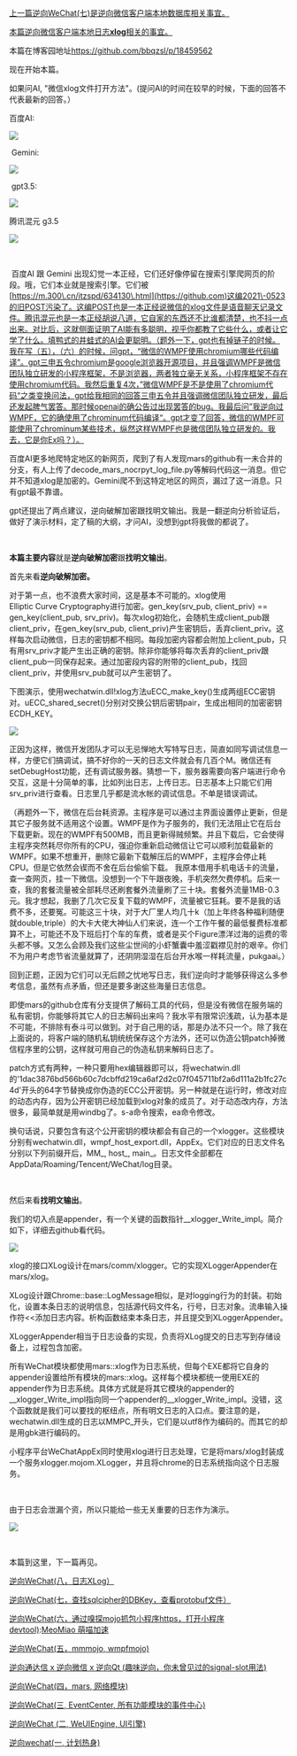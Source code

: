 
[上一篇逆向WeChat(七)是逆向微信客户端本地数据库相关事宜。](https://github.com)


[本篇逆向微信客户端本地日志**xlog**相关的事宜。](https://github.com)


本篇在博客园地址<https://github.com/bbqzsl/p/18459562>


现在开始本篇。


如果问AI, "微信xlog文件打开方法"。(提问AI的时间在较早的时候，下面的回答不代表最新的回答。）


百度AI:


![](https://img2024.cnblogs.com/blog/665551/202410/665551-20241015014548702-437939665.png)


 Gemini:


![](https://img2024.cnblogs.com/blog/665551/202410/665551-20241015015118387-1457994047.png)


 gpt3\.5:


![](https://img2024.cnblogs.com/blog/665551/202410/665551-20241015015427295-1353430253.png)


腾讯混元 g3\.5


![](https://img2024.cnblogs.com/blog/665551/202410/665551-20241016020228471-1330129644.png)


 


 百度AI 跟 Gemini 出现幻觉一本正经，它们还好像停留在搜索引擎爬网页的阶段。哦，它们本业就是搜索引擎。它们被[https://m.300\.cn/itzspd/634130\.html](https://github.com)这编2021\-0523的旧POST污染了。这编POST也是一本正经说微信的xlog文件是语音聊天记录文件。腾讯混元也是一本正经胡说八道，它自家的东西还不比谁都清楚，也不抖一点出来。对比后，这就侧面证明了AI能有多聪明，视乎你都教了它些什么，或者让它学了什么。填鸭式的井蛙式的AI会更聪明。（题外一下，gpt也有掉链子的时候。我在写（五），（六）的时候，问gpt，“微信的WMPF使用chromium哪些代码编译”。gpt三申五令chromium是google浏览器开源项目，并且强调WMPF是微信团队独立研发的小程序框架，不是浏览器，两者独立毫无关系，小程序框架不存在使用chromium代码。我然后重复4次，”微信WMPF是不是使用了chromium代码“之类变换问法，gpt给我相同的回答三申五令并且强调微信团队独立研发，最后还发起脾气罢答。那时候openai的确公告过出现罢答的bug。我最后问”我逆向过WMPF，它的确使用了chrominum代码编译“。gpt才变了回答，微信的WMPF可能使用了chrominum某些技术，纵然这样WMPF也是微信团队独立研发的。我去，它是你Ex吗？）。


百度AI更多地爬特定地区的新网页，爬到了有人发现mars的github有一未合并的分支，有人上传了decode\_mars\_nocrpyt\_log\_file.py等解码代码这一消息。但它并不知道xlog是加密的。Gemini爬不到这特定地区的网页，漏过了这一消息。只有gpt最不靠谱。


gpt还提出了两点建议，逆向破解加密跟找明文输出。我是一翻逆向分析验证后，做好了演示材料，定了稿的大纲，才问AI，没想到gpt将我做的都说了。


 


**本篇主要内容**就是**逆向破解加密**跟**找明文输出**。


首先来看**逆向破解加密。**


对于第一点，也不浪费大家时间，这是基本不可能的。xlog使用Elliptic Curve Cryptography进行加密。gen\_key(srv\_pub, client\_priv) \=\= gen\_key(client\_pub, srv\_priv)。每次xlog初始化，会随机生成client\_pub跟client\_priv，在gen\_key(srv\_pub, client\_priv)产生密钥后，丢弃client\_priv。这样每次启动微信，日志的密钥都不相同。每段加密内容都会附加上client\_pub，只有用srv\_priv才能产生出正确的密钥。除非你能够将每次丢弃的client\_priv跟client\_pub一同保存起来。通过加密段内容的附带的client\_pub，找回client\_priv，并使用srv\_pub就可以产生密钥了。


下图演示，使用wechatwin.dll!xlog方法uECC\_make\_key()生成两组ECC密钥对。uECC\_shared\_secret()分别对交换公钥后密钥pair，生成出相同的加密密钥ECDH\_KEY。


![](https://img2024.cnblogs.com/blog/665551/202410/665551-20241016035913205-277593659.png)


正因为这样，微信开发团队才可以无忌惮地大写特写日志，简直如同写调试信息一样，方便它们搞调试，搞不好你的一天的日志文件就会有几百个M。微信还有setDebugHost功能，还有调试服务器。猜想一下，服务器需要向客户端进行命令交互，这是十分简单的事，比如列出日志，上传日志。日志基本上只能它们用srv\_priv进行查看。日志里几乎都是流水帐的调试信息。不单是错误调试。


（再题外一下，微信在后台耗资源。主程序是可以通过主界面设置停止更新，但是其它子服务就不适用这个设置。WMPF是作为子服务的，我们无法阻止它在后台下载更新。现在的WMPF有500MB，而且更新得贼频繁。并且下载后，它会使得主程序突然耗尽你所有的CPU，强迫你重新启动微信让它可以顺利加载最新的WMPF。如果不想重开，删除它最新下载解压后的WMPF，主程序会停止耗CPU。但是它依然会锲而不舍在后台偷偷下载。 我原本借用手机电话卡的流量，查一查网页，挂一下微信。没想到一个下午跟夜晚，手机突然欠费停机。后来一查，我的套餐流量被全部耗尽还刷套餐外流量刷了三十块。套餐外流量1MB\-0\.3元。我才想起，我删了几次它反复下载的WMPF，流量被它狂耗。要不是我的话费不多，还要冤。可能这三十块，对于大厂里人均几十k（加上年终各种福利随便就double,triple）的大卡大佬大神仙人们来说，连一个工作午餐的最低餐费标准都算不上，可能还不及下班后打个车的车费，或者是买个Figure漂洋过海的运费的零头都不够。又怎么会顾及我们这些尘世间的小虾蟹囊中羞涩戳襟见肘的艰辛。你们不为用户考虑节省流量就算了，还阴阴湿湿在后台开水喉一样耗流量，pukgaai。）


回到正题，正因为它们可以无后顾之忧地写日志，我们逆向时才能够获得这么多参考信息，虽然有点矛盾，但还是要多谢这些海量日志信息。


即使mars的github仓库有分支提供了解码工具的代码，但是没有微信在服务端的私有密钥，你能够将其它人的日志解码出来吗？我水平有限常识浅疏，认为基本是不可能，不排除有泰斗可以做到。对于自己用的话，那是办法不只一个。除了我在上面说的，将客户端的随机私钥统统保存这个方法外，还可以伪造公钥patch掉微信程序里的公钥，这样就可用自己的伪造私钥来解码日志了。


patch方式有两种，一种只要用hex编辑器即可以，将wechatwin.dll的'1dac3876bd566b60c7dcbffd219ca6af2d2c07f045711bf2a6d111a2b1fc27c4d'开头的64字节替换成你伪造的ECC公开密钥。另一种就是在运行时，修改对应的动态内存，因为公开密钥已经加载到xlog对象的成员了。对于动态改内存，方法很多，最简单就是用windbg了。s\-a命令搜索，ea命令修改。


换句话说，只要包含有这个公开密钥的模块都会有自己的一个xlogger。这些模块分别有wechatwin.dll，wmpf\_host\_export.dll，AppEx。它们对应的日志文件名分别以下列前缀开后，MM\_, host\_, main\_。日志文件全部都在AppData/Roaming/Tencent/WeChat/log目录。


 


然后来看**找明文输出**。


我们的切入点是appender，有一个关键的函数指针\_\_xlogger\_Write\_impl。简介如下，详细去github看代码。


![](https://img2024.cnblogs.com/blog/665551/202410/665551-20241014232704462-790738866.png)


xlog的接口XLog设计在mars/comm/xlogger。它的实现XLoggerAppender在mars/xlog。


XLog设计跟Chrome::base::LogMessage相似，是对logging行为的封装。初始化，设置本条日志的说明信息，包括源代码文件名，行号，日志对象。流串输入操作符\<\<添加日志内容。析构函数结束本条日志，并且提交到XLoggerAppender。


XLoggerAppender相当于日志设备的实现，负责将XLog提交的日志写到存储设备上，过程包含加密。


所有WeChat模块都使用mars::xlog作为日志系统，但每个EXE都将它自身的appender设置给所有模块的mars::xlog。这样每个模块都统一使用EXE的appender作为日志系统。具体方式就是将其它模块的appender的\_\_xlogger\_Write\_impl指向同一个appender的\_\_xlogger\_Write\_impl。没错，这个函数就是我们可以要找的枢纽点，所有明文日志的入口点。要注意的是，wechatwin.dll生成的日志以MMPC\_开头，它们是以utf8作为编码的。而其它的却是用gbk进行编码的。


小程序平台WeChatAppEx同时使用xlog进行日志处理，它是将mars/xlog封装成一个服务xlogger.mojom.XLogger，并且将chrome的日志系统指向这个日志服务。


 


由于日志会泄漏个资，所以只能给一些无关重要的日志作为演示。


![](https://img2024.cnblogs.com/blog/665551/202411/665551-20241126223032002-2003954153.gif)


 


本篇到这里，下一篇再见。


[逆向WeChat(八，日志XLog）](https://github.com)


[逆向WeChat(七，查找sqlcipher的DBKey，查看protobuf文件）](https://github.com)


[逆向WeChat(六，通过嗅探mojo抓包小程序https，打开小程序devtool)](https://github.com/bbqzsl/p/18370679 "发布于 2024-05-28 21:13"):[MeoMiao 萌喵加速](https://biqumo.org)


[逆向WeChat(五，mmmojo, wmpfmojo)](https://github.com/bbqzsl/p/18216717 "发布于 2024-05-28 21:13")


[逆向通达信 x 逆向微信 x 逆向Qt (趣味逆向，你未曾见过的signal\-slot用法)](https://github.com)


[逆向WeChat(四，mars, 网络模块)](https://github.com/bbqzsl/p/18209439 "发布于 2024-05-28 21:13")


[逆向WeChat(三, EventCenter, 所有功能模块的事件中心)](https://github.com/bbqzsl/p/18198572 "发布于 2024-05-23 21:48")


[逆向WeChat (二, WeUIEngine, UI引擎)](https://github.com/bbqzsl/p/18187099 "发布于 2024-05-17 20:12")


[逆向wechat(一, 计划热身)](https://github.com)


 



